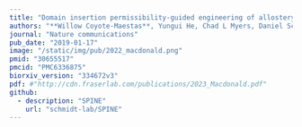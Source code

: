 ```yaml
---
title: "Domain insertion permissibility-guided engineering of allostery in ion channels"
authors: "**Willow Coyote-Maestas**, Yungui He, Chad L Myers, Daniel Schmidt"
journal: "Nature communications"
pub_date: "2019-01-17"
image: "/static/img/pub/2022_macdonald.png"
pmid: "30655517"
pmcid: "PMC6336875"
biorxiv_version: "334672v3"
pdf: #"http://cdn.fraserlab.com/publications/2023_Macdonald.pdf"
github:
  - description: "SPINE"
    url: "schmidt-lab/SPINE"
---
```

